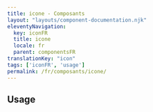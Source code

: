 ```yaml
---
title: icone - Composants
layout: "layouts/component-documentation.njk"
eleventyNavigation:
  key: iconFR
  title: icone
  locale: fr
  parent: componentsFR
translationKey: "icon"
tags: ['iconFR', 'usage']
permalink: /fr/composants/icone/
---
```


## Usage